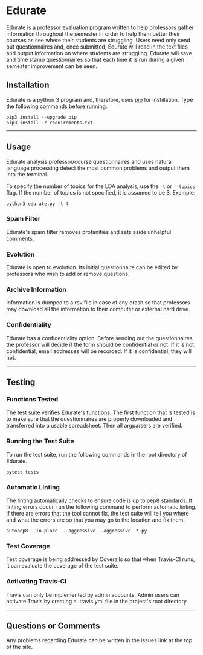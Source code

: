 
# Edurate

Edurate is a professor evaluation program written to help professors gather
information throughout the semester in order to help them better their courses
as see where their students are struggling. Users need only send out
questionnaires and, once submitted, Edurate will read in the text files and
output information on where students are struggling. Edurate will save and time
stamp questionnaires so that each time it is run during a given semester
improvement can be seen.

## Installation

Edurate is a python 3 program and, therefore, uses [pip](https://pip.pypa.io/en/stable/installing/)
for instillation. Type the following commands before running.

```shell
pip3 install --upgrade pip
pip3 install -r requirements.txt
```

---

## Usage

Edurate analysis professor/course questionnaires and uses natural language
processing detect the most common problems and output them into the terminal.

To specify the number of topics for the LDA analysis, use the `-t` or `--topics` flag. If the number of topics is not specified, it is assumed to be 3. Example:

```
python3 edurate.py -t 4
```

### Spam Filter

Edurate's spam filter removes profanities and sets aside unhelpful comments.

### Evolution

Edurate is open to evolution. Its initial questionnaire can be edited by
professors who wish to add or remove questions.

### Archive Information

Information is dumped to a rsv file in case of any crash so that professors may
download all the information to their computer or external hard drive.

### Confidentiality

Edurate has a confidentiality option. Before sending out the questionnaires the
professor will decide if the form should be confidential or not. If it is not
confidential, email addresses will be recorded. If it is confidential, they
will not.

---

## Testing

### Functions Tested

The test suite verifies Edurate's functions. The first function that is tested
is to make sure that the questionnaires are properly downloaded and transferred
into a usable spreadsheet. Then all argparsers are verified.

### Running the Test Suite

To run the test suite, run the following commands in the root directory of
Edurate.

```shell
pytest tests
```

### Automatic Linting

The linting automatically checks to ensure code is up to pep8 standards.
If linting errors occur, run the following command to perform automatic linting.
If there are errors that the tool cannot fix, the test suite will tell you
where and what the errors are so that you may go to the location and fix them.

```shell
autopep8 --in-place  --aggressive --aggressive  *.py
```

### Test Coverage

Test coverage is being addressed by Coveralls so that when Travis-CI runs, it
can evaluate the coverage of the test suite.

### Activating Travis-CI

Travis can only be implemented by admin accounts. Admin users can activate
Travis by creating a .travis.yml file in the project's root directory.

---

## Questions or Comments

Any problems regarding Edurate can be written in the issues link at the top of
the site.
